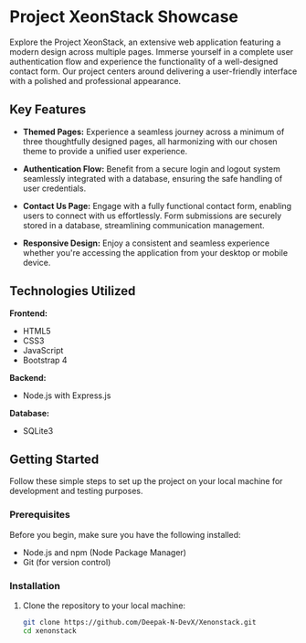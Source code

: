# Project XeonStack Showcase

Explore the Project XeonStack, an extensive web application featuring a modern design across multiple pages. Immerse yourself in a complete user authentication flow and experience the functionality of a well-designed contact form. Our project centers around delivering a user-friendly interface with a polished and professional appearance.

## Key Features

- **Themed Pages:** Experience a seamless journey across a minimum of three thoughtfully designed pages, all harmonizing with our chosen theme to provide a unified user experience.

- **Authentication Flow:** Benefit from a secure login and logout system seamlessly integrated with a database, ensuring the safe handling of user credentials.

- **Contact Us Page:** Engage with a fully functional contact form, enabling users to connect with us effortlessly. Form submissions are securely stored in a database, streamlining communication management.

- **Responsive Design:** Enjoy a consistent and seamless experience whether you're accessing the application from your desktop or mobile device.

## Technologies Utilized

**Frontend:**
- HTML5
- CSS3
- JavaScript
- Bootstrap 4

**Backend:**
- Node.js with Express.js

**Database:**
- SQLite3

## Getting Started

Follow these simple steps to set up the project on your local machine for development and testing purposes.

### Prerequisites

Before you begin, make sure you have the following installed:

- Node.js and npm (Node Package Manager)
- Git (for version control)

### Installation

1. Clone the repository to your local machine:

    ```bash
    git clone https://github.com/Deepak-N-DevX/Xenonstack.git
    cd xenonstack
    ```
